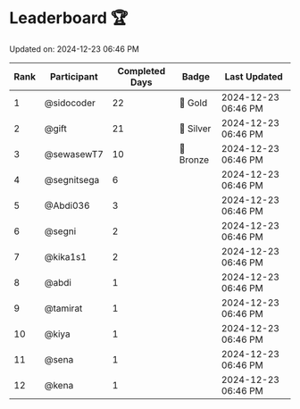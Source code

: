 # Leaderboard 🏆

Updated on: 2024-12-23 06:46 PM

| Rank | Participant       | Completed Days | Badge      | Last Updated         |
|------|-------------------|----------------|------------|----------------------|
| 1    | @sidocoder        | 22             | 🏅 Gold     | 2024-12-23 06:46 PM |
| 2    | @gift             | 21             | 🥈 Silver   | 2024-12-23 06:46 PM |
| 3    | @sewasewT7        | 10             | 🥉 Bronze   | 2024-12-23 06:46 PM |
| 4    | @segnitsega       | 6              |            | 2024-12-23 06:46 PM |
| 5    | @Abdi036          | 3              |            | 2024-12-23 06:46 PM |
| 6    | @segni            | 2              |            | 2024-12-23 06:46 PM |
| 7    | @kika1s1          | 2              |            | 2024-12-23 06:46 PM |
| 8    | @abdi             | 1              |            | 2024-12-23 06:46 PM |
| 9    | @tamirat          | 1              |            | 2024-12-23 06:46 PM |
| 10   | @kiya             | 1              |            | 2024-12-23 06:46 PM |
| 11   | @sena             | 1              |            | 2024-12-23 06:46 PM |
| 12   | @kena             | 1              |            | 2024-12-23 06:46 PM |
